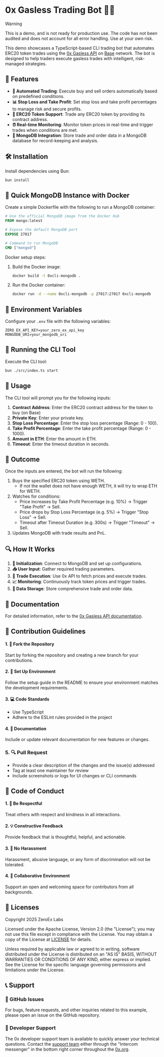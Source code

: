 # 0x Gasless Trading Bot 🤖💱


> [!WARNING]  
> This is a demo, and is not ready for production use. The code has not been audited and does not account for all error handling. Use at your own risk.

This demo showcases a TypeScript-based CLI trading bot that automates ERC20 token trades using the [0x Gasless API](https://0x.org/docs/gasless-api/introduction) on [Base](https://www.base.org/) network. The bot is designed to help traders execute gasless trades with intelligent, risk-managed strategies.


## 🌟 Features

- **🚀 Automated Trading**: Execute buy and sell orders automatically based on predefined conditions.
- **📊 Stop Loss and Take Profit**: Set stop loss and take profit percentages to manage risk and secure profits.
- **🔗 ERC20 Token Support**: Trade any ERC20 token by providing its contract address.
- **⏰ Real-time Monitoring**: Monitor token prices in real-time and trigger trades when conditions are met.
- **💾 MongoDB Integration**: Store trade and order data in a MongoDB database for record-keeping and analysis.

## 🛠 Installation

Install dependencies using Bun:

```bash
bun install
```

## 🐳 Quick MongoDB Instance with Docker

Create a simple Dockerfile with the following to run a MongoDB container:

```dockerfile
# Use the official MongoDB image from the Docker Hub
FROM mongo:latest

# Expose the default MongoDB port
EXPOSE 27017

# Command to run MongoDB
CMD ["mongod"]
```

Docker setup steps:

1. Build the Docker image:
    ```bash
    docker build -t 0xcli-mongodb .
    ```

2. Run the Docker container:
    ```bash
    docker run -d --name 0xcli-mongodb -p 27017:27017 0xcli-mongodb
    ```

## 🔐 Environment Variables

Configure your `.env` file with the following variables:

```env
ZERO_EX_API_KEY=your_zero_ex_api_key
MONGODB_URI=your_mongodb_uri
```

## 🚀 Running the CLI Tool

Execute the CLI tool:

```bash
bun ./src/index.ts start
```

## 📝 Usage

The CLI tool will prompt you for the following inputs:

1. **Contract Address**: Enter the ERC20 contract address for the token to buy (on Base)
2. **Private Key**: Enter your private key.
3. **Stop Loss Percentage**: Enter the stop loss percentage (Range: 0 - 100).
4. **Take Profit Percentage**: Enter the take profit percentage (Range: 0 - 1000).
5. **Amount in ETH**: Enter the amount in ETH.
6. **Timeout**: Enter the timeout duration in seconds.

## 🤖 Outcome

Once the inputs are entered, the bot will run the following:

1. Buys the specified ERC20 token using WETH. 
    - If not the wallet does not have enough WETH, it will try to wrap ETH for WETH.
2. Watches for conditions:
    - Price increases by Take Profit Percentage (e.g. 10%) → Trigger "Take Profit" → Sell.
    - Price drops by Stop Loss Percentage (e.g. 5%) → Trigger "Stop Loss" → Sell.
    - Timeout after Timeout Duration (e.g. 300s) → Trigger "Timeout" → Sell.
3. Updates MongoDB with trade results and PnL.


## 🔍 How It Works

1. **🏁 Initialization**: Connect to MongoDB and set up configurations.
2. **📥 User Input**: Gather required trading parameters.
3. **💱 Trade Execution**: Use 0x API to fetch prices and execute trades.
4. **📈 Monitoring**: Continuously track token prices and trigger trades.
5. **💾 Data Storage**: Store comprehensive trade and order data.

## 📖 Documentation

For detailed information, refer to the [0x Gasless API documentation](https://0x.org/docs/category/gasless-api).

## 🤝 Contribution Guidelines

#### 1. 🍴 Fork the Repository
Start by forking the repository and creating a new branch for your contributions.

#### 2. 🔧 Set Up Environment
Follow the setup guide in the README to ensure your environment matches the development requirements.

#### 3. 💻 Code Standards
- Use TypeScript
- Adhere to the ESLint rules provided in the project

#### 4. 📄 Documentation
Include or update relevant documentation for new features or changes.

### 5. 🔍 Pull Request
- Provide a clear description of the changes and the issue(s) addressed
- Tag at least one maintainer for review
- Include screenshots or logs for UI changes or CLI commands

## 📜 Code of Conduct

#### 1. 🤲 Be Respectful
Treat others with respect and kindness in all interactions.

#### 2. 💡 Constructive Feedback
Provide feedback that is thoughtful, helpful, and actionable.

#### 3. 🚫 No Harassment
Harassment, abusive language, or any form of discrimination will not be tolerated.

#### 4. 🌈 Collaborative Environment
Support an open and welcoming space for contributors from all backgrounds.

## 📄 Licenses

Copyright 2025 ZeroEx Labs

Licensed under the Apache License, Version 2.0 (the "License"); you may not use this file except in compliance with the License. You may obtain a copy of the License at [LICENSE](http://www.apache.org/licenses/LICENSE-2.0) for details.

Unless required by applicable law or agreed to in writing, software distributed under the License is distributed on an "AS IS" BASIS, WITHOUT WARRANTIES OR CONDITIONS OF ANY KIND, either express or implied. See the License for the specific language governing permissions and limitations under the License.

## 📞 Support

### 🐛 GitHub Issues
For bugs, feature requests, and other inquiries related to this example, please open an issue on the GitHub repository.

### 💬 Developer Support
The 0x developer support team is available to quickly answer your technical questions. Contact the [support team](https://0x.org/docs/introduction/community#contact-support) either through the "Intercom messenger" in the bottom right corner throughout the [0x.org](https://0x.org/).